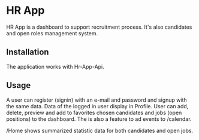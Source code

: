 # HR App

HR App is a dashboard to support recruitment process. It's also candidates and open roles management system.

## Installation

The application works with Hr-App-Api. 

## Usage

A user can register (signin) with an e-mail and password and signup with the same data.
Data of the logged in user display in Profile.
User can add, delete, preview and add to favorites chosen candidates and jobs (open positions) to the dashboard. 
The is also a feature to ad events to /calendar.

/Home shows summarized statistic data for both candidates and open jobs.
